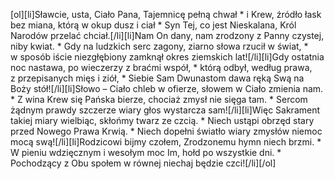 [ol][li]Sławcie, usta, Ciało Pana, Tajemnicę pełną chwał * i Krew, źródło łask bez miana, którą w okup dusz i ciał * Syn Tej, co jest Nieskalana, Król Narodów przelać chciał.[/li][li]Nam On dany, nam zrodzony z Panny czystej, niby kwiat. * Gdy na ludzkich serc zagony, ziarno słowa rzucił w świat, * w sposób iście niezgłębiony zamknął okres ziemskich lat![/li][li]Gdy ostatnia noc nastawa, po wieczerzy z braćmi współ, * którą odbył, według prawa, z przepisanych mięs i ziół, * Siebie Sam Dwunastom dawa ręką Swą na Boży stół![/li][li]Słowo – Ciało chleb w ofierze, słowem w Ciało zmienia nam. * Z wina Krew się Pańska bierze, chociaż zmysł nie sięga tam. * Sercom żądnym prawdy szczerze wiary głos wystarcza sam![/li][li]Więc Sakrament takiej miary wielbiąc, skłońmy twarz ze czcią. * Niech ustąpi obrzęd stary przed Nowego Prawa Krwią. * Niech dopełni światło wiary zmysłów niemoc mocą swą![/li][li]Rodzicowi bijmy czołem, Zrodzonemu hymn niech brzmi. * W pieniu wdzięcznym i wesołym moc Im, hołd po wszystkie dni. * Pochodzący z Obu społem w równej niechaj będzie czci![/li][/ol]